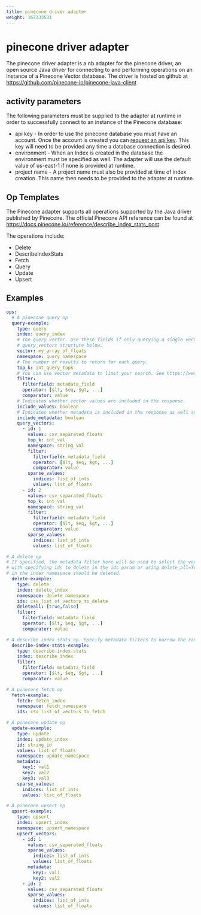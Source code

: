 ```yaml
---
title: pinecone driver adapter
weight: 167333531
---
```

# pinecone driver adapter
The pinecone driver adapter is a nb adapter for the pinecone driver, an open source Java driver for connecting to and
performing operations on an instance of a Pinecone Vector database. The driver is hosted on github at
https://github.com/pinecone-io/pinecone-java-client

## activity parameters
The following parameters must be supplied to the adapter at runtime in order to successfully connect to an
instance of the Pinecone database:

* api key - In order to use the pinecone database you must have an account. Once the account is created you can [request
            an api key](https://docs.pinecone.io/docs/quickstart#2-get-your-api-key). This key will need to be provided any time a database connection is desired.
* environment - When an Index is created in the database the environment must be specified as well. The adapter will
                use the default value of us-east-1 if none is provided at runtime.
* project name - A project name must also be provided at time of index creation. This name then needs to be provided
                 to the adapter at runtime.

## Op Templates

The Pinecone adapter supports all operations supported by the Java driver published by Pinecone.
The official Pinecone API reference can be found at
https://docs.pinecone.io/reference/describe_index_stats_post

The operations include:

* Delete
* DescribeIndexStats
* Fetch
* Query
* Update
* Upsert

## Examples
```yaml
ops:
  # A pinecone query op
  query-example:
    type: query
    index: query_index
    # The query vector. Use these fields if only querying a single vector. If querying multiple use the
    # query_vectors structure below.
    vector: my_array_of_floats
    namespace: query_namespace
    # The number of results to return for each query.
    top_k: int_query_topk
    # You can use vector metadata to limit your search. See https://www.pinecone.io/docs/metadata-filtering/
    filter:
      filterfield: metadata_field
      operator: [$lt, $eq, $gt, ...]
      comparator: value
    # Indicates whether vector values are included in the response.
    include_values: boolean
    # Indicates whether metadata is included in the response as well as the ids.
    include_metadata: boolean
    query_vectors:
      - id: 1
        values: csv_separated_floats
        top_k: int_val
        namespace: string_val
        filter:
          filterfield: metadata_field
          operator: [$lt, $eq, $gt, ...]
          comparator: value
        sparse_values:
          indices: list_of_ints
          values: list_of_floats
      - id: 2
        values: csv_separated_floats
        top_k: int_val
        namespace: string_val
        filter:
          filterfield: metadata_field
          operator: [$lt, $eq, $gt, ...]
          comparator: value
        sparse_values:
          indices: list_of_ints
          values: list_of_floats

# A delete op
# If specified, the metadata filter here will be used to select the vectors to delete. This is mutually exclusive
# with specifying ids to delete in the ids param or using delete_all=True. delete_all indicates that all vectors
# in the index namespace should be deleted.
  delete-example:
    type: delete
    index: delete_index
    namespace: delete_namespace
    ids: csv_list_of_vectors_to_delete
    deleteall: [true,false]
    filter:
      filterfield: metadata_field
      operator: [$lt, $eq, $gt, ...]
      comparator: value

# A describe index stats op. Specify metadata filters to narrow the range of indices described.
  describe-index-stats-example:
    type: describe-index-stats
    index: describe_index
    filter:
      filterfield: metadata_field
      operator: [$lt, $eq, $gt, ...]
      comparator: value

# A pinecone fetch op
  fetch-example:
    fetch: fetch_index
    namespace: fetch_namespace
    ids: csv_list_of_vectors_to_fetch

# A pinecone update op
  update-example:
    type: update
    index: update_index
    id: string_id
    values: list_of_floats
    namespace: update_namespace
    metadata:
      key1: val1
      key2: val2
      key3: val3
    sparse_values:
      indices: list_of_ints
      values: list_of_floats

# A pinecone upsert op
  upsert-example:
    type: upsert
    index: upsert_index
    namespace: upsert_namespace
    upsert_vectors:
      - id: 1
        values: csv_separated_floats
        sparse_values:
          indices: list_of_ints
          values: list_of_floats
        metadata:
          key1: val1
          key2: val2
      - id: 2
        values: csv_separated_floats
        sparse_values:
          indices: list_of_ints
          values: list_of_floats


```
